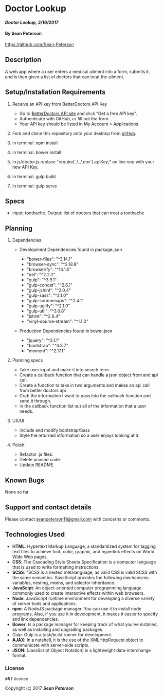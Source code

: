 # Doctor Lookup

#### _Doctor Lookup, 3/16/2017_

#### By **Sean Peterson**
https://github.com/Sean-Peterson

## Description

A web app where a user enters a medical ailment into a form, submits it, and is then given a list of doctors that can treat the ailment.

## Setup/Installation Requirements
1. Receive an API key from BetterDoctors API Key
  	* Go to [BetterDoctors API site](https://developer.betterdoctor.com/) and click “Get a free API key”.
 	* Authenticate with GitHub, or fill out the form.
  	* Your API key should be listed in My Account > Applications.

2. Fork and clone this repository onto your desktop from [gitHub](https://github.com/Sean-Peterson/library-project).
3. In terminal: npm install
4. In terminal: bower install
5. In js/doctor.js replace "require('./../.env').apiKey;" on line one with your new API Key.
5. In terminal: gulp build
6. In terminal: gulp serve

## Specs

* Input: toothache. Output: list of doctors that can treat a toothache

## Planning

1.  Dependencies

 	 * Development Dependencies found in package.json
        * "bower-files": "^3.14.1"
        * "browser-sync": "^2.18.8"
        * "browserify": "^14.1.0"
        * "del": "^2.2.2"
        * "gulp": "^3.9.1"
        * "gulp-concat": "^2.6.1"
        * "gulp-jshint": "^2.0.4"
        * "gulp-sass": "^3.1.0"
        * "gulp-sourcemaps": "^2.4.1"
        * "gulp-uglify": "^2.1.0"
        * "gulp-util": "^3.0.8"
        * "jshint": "^2.9.4"
        * "vinyl-source-stream": "^1.1.0"

     * Production Dependencies found in bower.json
        * "jquery": "^3.1.1"
        * "bootstrap": "^3.3.7"
        * "moment": "^2.17.1"

2. Planning specs
    * Take user input and make it into search term.
    * Create a callback function that can handle a json object from and api call.
    * Create a function to take in two arguments and makes an api call from better doctors api
    * Grab the information I want to pass into the callback function and send it through.
    * In the callback function list out all of the information that a user needs.

3. UX/UI
    * Include and modify bootstrap/Sass
    * Style the returned information so a user enjoys looking at it.

4. Polish
    * Refactor .js files.
    * Delete unused code.
    * Update README.

## Known Bugs

None so far

## Support and contact details

Please contact seanpeterson11@gmail.com with concerns or comments.

## Technologies Used

* **HTML**: Hypertext Markup Language, a standardized system for tagging text files to achieve font, color, graphic, and hyperlink effects on World Wide Web pages.
* **CSS**: The Cascading Style Sheets Specification is a computer language that is used to write formatting instructions.
* **SCSS**: "SCSS is a nested metalanguage, as valid CSS is valid SCSS with the same semantics. SassScript provides the following mechanisms: variables, nesting, mixins, and selector inheritance.
* **JavaScipt**: An object-oriented computer programming language commonly used to create interactive effects within web browsers.
* **Node**: JavaScript runtime environment for developing a diverse variety of server tools and applications.
* **npm**: A NodeJS package manager. You can use it to install node programs. Also, if you use it in development, it makes it easier to specify and link dependencies.
* **Bower**: Is a package manager for keeping track of what you've installed, as well as installing and upgrading packages.
* *Gulp*: Gulp is a task/build runner for development.
* **AJAX**: In a nutshell, it is the use of the XMLHttpRequest object to communicate with server-side scripts.
* **JSON**: (JavaScript Object Notation) is a lightweight data-interchange format.

### License

*MIT license*

Copyright (c) 2017 **_Sean Peterson_**
